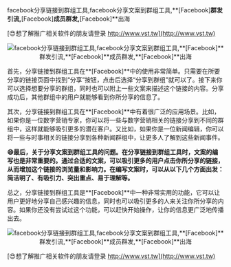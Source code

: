 facebook分享链接到群组工具,facebook分享文案到群组工具,**[Facebook]**群发引流,**[Facebook]**成员群发,**[Facebook]**出海

[😍想了解推广相关软件的朋友请登录 http://www.vst.tw](http://www.vst.tw)

 <center><img src="https://vst.tw/MP4/tuiguang/png/5.png" alt="facebook分享链接到群组工具,facebook分享文案到群组工具,**[Facebook]**群发引流,**[Facebook]**成员群发,**[Facebook]**出海"></center>

首先，分享链接到群组工具在**[Facebook]**中的使用非常简单。只需要在所要分享的链接页面中找到“分享”按钮，点击后选择“分享到群组”就可以了。接下来你可以选择想要分享的群组，同时也可以附上一些文案来描述这个链接的内容。分享成功后，其他群组中的用户就能够看到你所分享的信息了。

其次，分享链接到群组工具在**[Facebook]**中有着很广泛的应用场景。比如，如果你是一位数字营销专家，你可以将一些与数字营销相关的链接分享到不同的群组中，这样就能够吸引更多的潜在客户。又比如，如果你是一位新闻编辑，你可以将一些与时事相关的链接分享到各种新闻群组中，让更多人了解到这些新闻事件。

**😄最后，关于分享文案到群组工具的问题。在分享链接到群组工具时，文案的编写也是非常重要的。通过合适的文案，可以吸引更多的用户点击你所分享的链接，从而增加这个链接的浏览量和影响力。在编写文案时，可以从以下几个方面出发：简洁明了、有吸引力、突出重点、易于理解等。**

总之，分享链接到群组工具是**[Facebook]**中一种非常实用的功能，它可以让用户更好地分享自己感兴趣的信息，同时也可以吸引更多的人来关注你所分享的内容。如果你还没有尝试过这个功能，可以赶快开始操作，让你的信息更广泛地传播出去。

 <center><img src="https://vst.tw/MP4/tuiguang/png/3.png" alt="facebook分享链接到群组工具,facebook分享文案到群组工具,**[Facebook]**群发引流,**[Facebook]**成员群发,**[Facebook]**出海"></center>

[😍想了解推广相关软件的朋友请登录 http://www.vst.tw](http://www.vst.tw)



